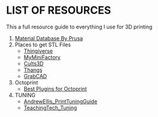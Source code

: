 # LIST OF RESOURCES
This a full resource guide to everything I use for 3D printing
1. [Material Database By Prusa](https://help.prusa3d.com/materials)
2. Places to get STL Files
    * [Thingiverse](https://www.thingiverse.com/)
    * [MyMiniFactory](https://www.myminifactory.com/)
    * [Cults3D](https://cults3d.com/en)
    * [Thangs](https://thangs.com/)
    * [GrabCAD](https://grabcad.com/library/category/3d-printing)
 3. Octoprint
    * [Best Plugins for Octoprint](https://all3dp.com/2/must-have-octoprint-plugins/)
 4. TUNING
    * [AndrewEllis_PrintTuningGuide](https://github.com/AndrewEllis93/Print-Tuning-Guide)
    * [TeachingTech_Tuning](https://teachingtechyt.github.io/index.html)
  
